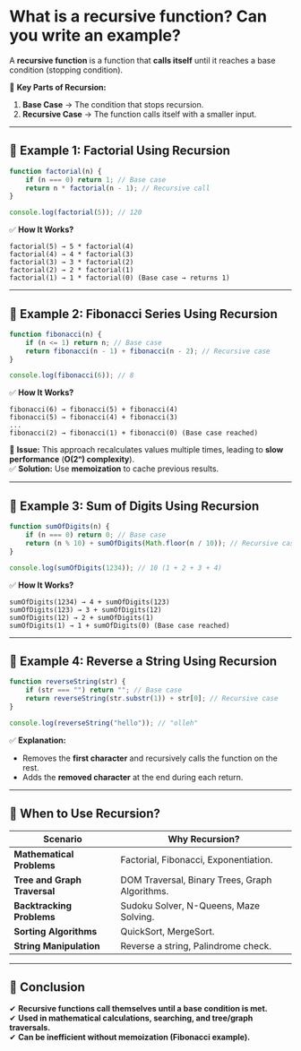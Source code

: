 # What is a recursive function? Can you write an example?

A **recursive function** is a function that **calls itself** until it reaches a base condition (stopping condition).  

📌 **Key Parts of Recursion:**  
1. **Base Case** → The condition that stops recursion.  
2. **Recursive Case** → The function calls itself with a smaller input.  

---

## **🔹 Example 1: Factorial Using Recursion**
```javascript
function factorial(n) {
    if (n === 0) return 1; // Base case
    return n * factorial(n - 1); // Recursive call
}

console.log(factorial(5)); // 120
```
✅ **How It Works?**  
```
factorial(5) → 5 * factorial(4)  
factorial(4) → 4 * factorial(3)  
factorial(3) → 3 * factorial(2)  
factorial(2) → 2 * factorial(1)  
factorial(1) → 1 * factorial(0) (Base case → returns 1)  
```
---

## **🔹 Example 2: Fibonacci Series Using Recursion**
```javascript
function fibonacci(n) {
    if (n <= 1) return n; // Base case
    return fibonacci(n - 1) + fibonacci(n - 2); // Recursive case
}

console.log(fibonacci(6)); // 8
```
✅ **How It Works?**  
```
fibonacci(6) → fibonacci(5) + fibonacci(4)  
fibonacci(5) → fibonacci(4) + fibonacci(3)  
...
fibonacci(2) → fibonacci(1) + fibonacci(0) (Base case reached)
```
🔴 **Issue:** This approach recalculates values multiple times, leading to **slow performance** (**O(2ⁿ) complexity**).  
✅ **Solution:** Use **memoization** to cache previous results.

---

## **🔹 Example 3: Sum of Digits Using Recursion**
```javascript
function sumOfDigits(n) {
    if (n === 0) return 0; // Base case
    return (n % 10) + sumOfDigits(Math.floor(n / 10)); // Recursive case
}

console.log(sumOfDigits(1234)); // 10 (1 + 2 + 3 + 4)
```
✅ **How It Works?**  
```
sumOfDigits(1234) → 4 + sumOfDigits(123)  
sumOfDigits(123) → 3 + sumOfDigits(12)  
sumOfDigits(12) → 2 + sumOfDigits(1)  
sumOfDigits(1) → 1 + sumOfDigits(0) (Base case reached)
```

---

## **🔹 Example 4: Reverse a String Using Recursion**
```javascript
function reverseString(str) {
    if (str === "") return ""; // Base case
    return reverseString(str.substr(1)) + str[0]; // Recursive case
}

console.log(reverseString("hello")); // "olleh"
```
✅ **Explanation:**  
- Removes the **first character** and recursively calls the function on the rest.
- Adds the **removed character** at the end during each return.

---

## **🔹 When to Use Recursion?**
| **Scenario**            | **Why Recursion?** |
|-------------------------|----------------------|
| **Mathematical Problems** | Factorial, Fibonacci, Exponentiation. |
| **Tree and Graph Traversal** | DOM Traversal, Binary Trees, Graph Algorithms. |
| **Backtracking Problems** | Sudoku Solver, N-Queens, Maze Solving. |
| **Sorting Algorithms** | QuickSort, MergeSort. |
| **String Manipulation** | Reverse a string, Palindrome check. |

---

## **🔹 Conclusion**
✔ **Recursive functions call themselves until a base condition is met.**  
✔ **Used in mathematical calculations, searching, and tree/graph traversals.**  
✔ **Can be inefficient without memoization (Fibonacci example).**  
